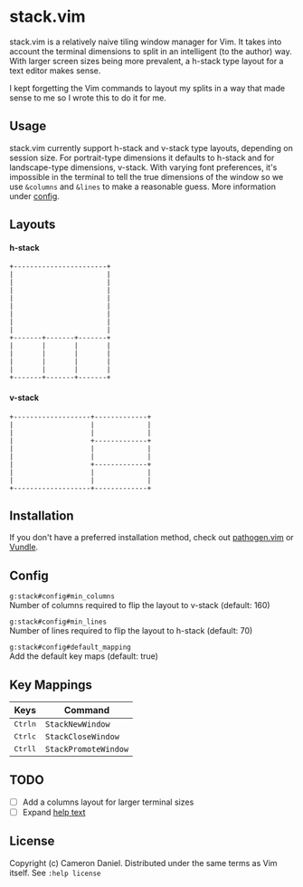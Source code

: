 # stack.vim

stack.vim is a relatively naive tiling window manager for Vim. It takes into account the terminal dimensions to split in an intelligent (to the author) way. With larger screen sizes being more prevalent, a h-stack type layout for a text editor makes sense.

I kept forgetting the Vim commands to layout my splits in a way that made sense to me so I wrote this to do it for me.

## Usage

stack.vim currently support h-stack and v-stack type layouts, depending on session size. For portrait-type dimensions it defaults to h-stack and for landscape-type dimensions, v-stack. With varying font preferences, it's impossible in the terminal to tell the true dimensions of the window so we use `&columns` and `&lines` to make a reasonable guess. More information under [config](#config0).

## Layouts

#### h-stack
```
+-----------------------+
|                       |
|                       |
|                       |
|                       |
|                       |
|                       |
|                       |
|                       |
+-------+-------+-------+
|       |       |       |
|       |       |       |
|       |       |       |
|       |       |       |
+-------+-------+-------+
```

#### v-stack
```
+-------------------+-------------+
|                   |             |
|                   |             |
|                   +-------------+
|                   |             |
|                   |             |
|                   +-------------+
|                   |             |
|                   |             |
+-------------------+-------------+
```

## Installation

If you don't have a preferred installation method, check out [pathogen.vim](https://github.com/tpope/vim-pathogen) or [Vundle](https://github.com/VundleVim/Vundle.vim).

## Config

`g:stack#config#min_columns`<br />
Number of columns required to flip the layout to v-stack (default: 160)

`g:stack#config#min_lines`<br />
Number of lines required to flip the layout to h-stack (default: 70)

`g:stack#config#default_mapping`<br />
Add the default key maps (default: true)

## Key Mappings
Keys | Command
---- | -------
<kbd>Ctrl</kbd><kbd>n</kbd> | `StackNewWindow`
<kbd>Ctrl</kbd><kbd>c</kbd> | `StackCloseWindow`
<kbd>Ctrl</kbd><kbd>l</kbd> | `StackPromoteWindow`

## TODO

- [  ] Add a columns layout for larger terminal sizes
- [  ] Expand [help text](/doc/stack.txt)

## License

Copyright (c) Cameron Daniel. Distributed under the same terms as Vim itself. See `:help license`

